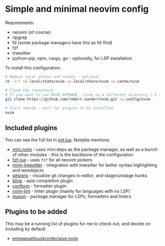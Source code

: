 # Simple and minimal neovim config

Requirements:
  - neovim (of course)
  - ripgrep
  - fd (some package managers have this as fd-find)
  - fzf
  - treesitter
  - python-pip, npm, cargo, go - optionally, for LSP installation

To install this configuration:

```sh
# Remove local states and caches - optional
rm -Irf ~/.local/state/nvim ~/.local/share/nvim ~/.cache/nvim

# Clone the repository
# If you want to use NVIM_APPNAME, clone to a different directory (:h $NVIM_APPNAME for more info)
git clone https://github.com/robert-sandor/nvim.git ~/.config/nvim

# Start neovim - wait for plugins to be installed
nvim
```

## Included plugins

You can see the full list in [init.lua](./init.lua). Notable mentions
- [mini.nvim](https://github.com/echasnovski/mini.nvim?tab=readme-ov-file) - uses mini.deps as the package manager, as well as a bunch of other modules - this is the backbone of the configuration
- [fzf-lua](https://github.com/ibhagwan/fzf-lua) - uses `fzf` for all neovim pickers
- [nvim-treesitter](https://github.com/nvim-treesitter/nvim-treesitter) - integration with treesitter for better syntax highlighting and textobjects
- [gitsigns](https://github.com/lewis6991/gitsigns.nvim) - visualize git changes in-editor, and stage/unstage hunks
- [blink](https://github.com/Saghen/blink.cmp) - auto completion plugin
- [conform](https://github.com/stevearc/conform.nvim) - formatter plugin
- [nvim-lint](https://github.com/mfussenegger/nvim-lint) - linter plugin (mainly for languages with no LSP)
- [mason](https://github.com/mason-org/mason.nvim) - package manager for LSPs, formatters and linters


## Plugins to be added

This may be a running list of plugins for me to check out, and decide on including by default:
- [emmanueltouzery/decisive.nvim](https://github.com/emmanueltouzery/decisive.nvim?tab=readme-ov-file)
